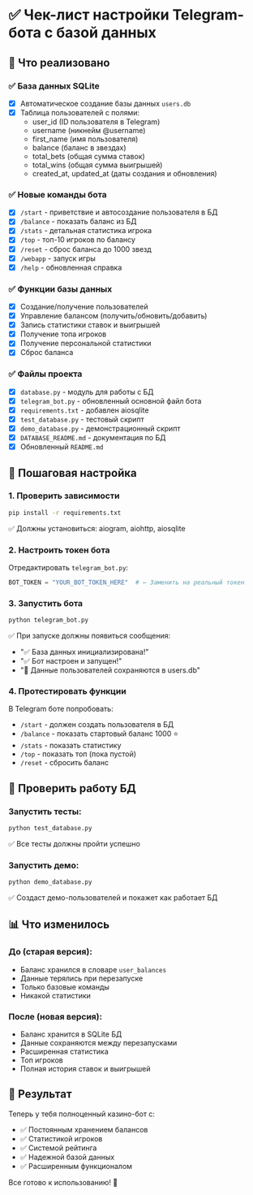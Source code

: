 # ✅ Чек-лист настройки Telegram-бота с базой данных

## 🎯 Что реализовано

### ✅ База данных SQLite
- [x] Автоматическое создание базы данных `users.db`
- [x] Таблица пользователей с полями:
  - user_id (ID пользователя в Telegram)
  - username (никнейм @username)
  - first_name (имя пользователя)
  - balance (баланс в звездах)
  - total_bets (общая сумма ставок)
  - total_wins (общая сумма выигрышей)
  - created_at, updated_at (даты создания и обновления)

### ✅ Новые команды бота
- [x] `/start` - приветствие и автосоздание пользователя в БД
- [x] `/balance` - показать баланс из БД
- [x] `/stats` - детальная статистика игрока
- [x] `/top` - топ-10 игроков по балансу
- [x] `/reset` - сброс баланса до 1000 звезд
- [x] `/webapp` - запуск игры
- [x] `/help` - обновленная справка

### ✅ Функции базы данных
- [x] Создание/получение пользователей
- [x] Управление балансом (получить/обновить/добавить)
- [x] Запись статистики ставок и выигрышей
- [x] Получение топа игроков
- [x] Получение персональной статистики
- [x] Сброс баланса

### ✅ Файлы проекта
- [x] `database.py` - модуль для работы с БД
- [x] `telegram_bot.py` - обновленный основной файл бота
- [x] `requirements.txt` - добавлен aiosqlite
- [x] `test_database.py` - тестовый скрипт
- [x] `demo_database.py` - демонстрационный скрипт
- [x] `DATABASE_README.md` - документация по БД
- [x] Обновленный `README.md`

## 🚀 Пошаговая настройка

### 1. Проверить зависимости
```bash
pip install -r requirements.txt
```
✅ Должны установиться: aiogram, aiohttp, aiosqlite

### 2. Настроить токен бота
Отредактировать `telegram_bot.py`:
```python
BOT_TOKEN = "YOUR_BOT_TOKEN_HERE"  # ← Заменить на реальный токен
```

### 3. Запустить бота
```bash
python telegram_bot.py
```
✅ При запуске должны появиться сообщения:
- "✅ База данных инициализирована!"
- "✅ Бот настроен и запущен!"
- "💾 Данные пользователей сохраняются в users.db"

### 4. Протестировать функции
В Telegram боте попробовать:
- `/start` - должен создать пользователя в БД
- `/balance` - показать стартовый баланс 1000 ⭐
- `/stats` - показать статистику
- `/top` - показать топ (пока пустой)
- `/reset` - сбросить баланс

## 🧪 Проверить работу БД

### Запустить тесты:
```bash
python test_database.py
```
✅ Все тесты должны пройти успешно

### Запустить демо:
```bash
python demo_database.py
```
✅ Создаст демо-пользователей и покажет как работает БД

## 📊 Что изменилось

### До (старая версия):
- Баланс хранился в словаре `user_balances`
- Данные терялись при перезапуске
- Только базовые команды
- Никакой статистики

### После (новая версия):
- Баланс хранится в SQLite БД
- Данные сохраняются между перезапусками
- Расширенная статистика
- Топ игроков
- Полная история ставок и выигрышей

## 🎯 Результат

Теперь у тебя полноценный казино-бот с:
- ✅ Постоянным хранением балансов
- ✅ Статистикой игроков
- ✅ Системой рейтинга
- ✅ Надежной базой данных
- ✅ Расширенным функционалом

Все готово к использованию! 🚀